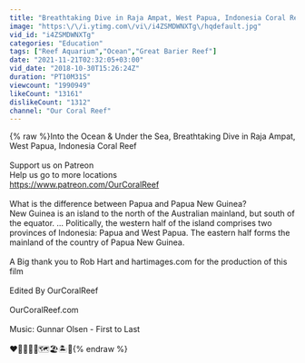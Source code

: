 ```yaml
---
title: "Breathtaking Dive in Raja Ampat, West Papua, Indonesia Coral Reef, Into the Ocean & Under the Sea"
image: "https:\/\/i.ytimg.com\/vi\/i4ZSMDWNXTg\/hqdefault.jpg"
vid_id: "i4ZSMDWNXTg"
categories: "Education"
tags: ["Reef Aquarium","Ocean","Great Barier Reef"]
date: "2021-11-21T02:32:05+03:00"
vid_date: "2018-10-30T15:26:24Z"
duration: "PT10M31S"
viewcount: "1990949"
likeCount: "13161"
dislikeCount: "1312"
channel: "Our Coral Reef"
---
```

{% raw %}Into the Ocean &amp; Under the Sea, Breathtaking Dive in Raja Ampat, West Papua, Indonesia Coral Reef<br /><br />Support us on Patreon <br />Help us go to more locations<br /><a rel="nofollow" target="blank" href="https://www.patreon.com/OurCoralReef">https://www.patreon.com/OurCoralReef</a><br /><br />What is the difference between Papua and Papua New Guinea?<br />New Guinea is an island to the north of the Australian mainland, but south of the equator. ... Politically, the western half of the island comprises two provinces of Indonesia: Papua and West Papua. The eastern half forms the mainland of the country of Papua New Guinea.<br /><br /> A Big thank you to Rob Hart and hartimages.com for the production of this film <br /><br />Edited By OurCoralReef<br /><br />OurCoralReef.com<br /><br />Music: Gunnar Olsen -  First to Last<br /><br />❤️🐠🐡🦐🐙🗺🏖🏝🌊{% endraw %}
